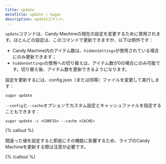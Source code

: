 ```yaml
---
title: update
metaTitle: update | Sugar
description: updateコマンド。
---
```


`update`コマンドは、Candy Machineの現在の設定を変更するために使用されます。ほとんどの設定は、このコマンドで更新できますが、以下は例外です：

- Candy Machine内のアイテム数は、`hiddenSettings`が使用されている場合にのみ更新できます；
- `hiddenSettings`の使用への切り替えは、アイテム数が0の場合にのみ可能です。切り替え後、アイテム数を更新できるようになります。


設定を更新するには、config.json（または同等）ファイルを変更して実行します：

```
sugar update
```

`--config`と`--cache`オプションでカスタム設定とキャッシュファイルを指定することもできます：

```
sugar update -c <CONFIG> --cache <CACHE>
```

{% callout %}

間違った値を設定すると即座にその機能に影響するため、ライブのCandy Machineを更新する際は注意が必要です。

{% /callout %}